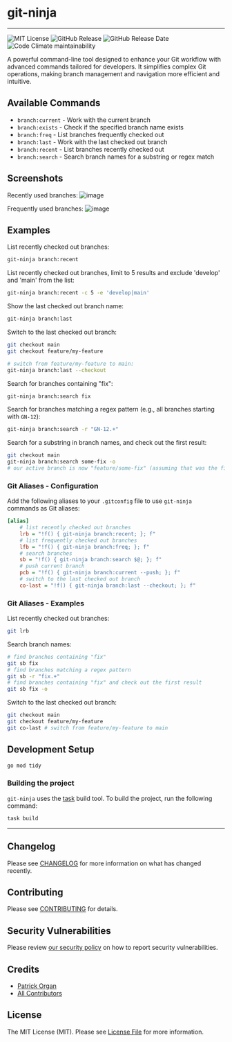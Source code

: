 # git-ninja

---

<!-- [![MIT License](https://img.shields.io/badge/License-MIT-green.svg)](https://choosealicense.com/licenses/mit/) -->
![MIT License](https://img.shields.io/badge/oss_license-MIT-blue?style=flat-square&logo=opensourceinitiative&logoColor=white)
![GitHub Release](https://img.shields.io/github/v/release/permafrost-dev/git-ninja?include_prereleases&sort=semver&display_name=tag&style=flat-square&logo=github&color=F9DC3E)
![GitHub Release Date](https://img.shields.io/github/release-date/permafrost-dev/git-ninja?display_date=published_at&style=flat-square&logo=github)
![Code Climate maintainability](https://img.shields.io/codeclimate/maintainability/permafrost-dev/git-ninja?style=flat-square&logo=codeclimate)

A powerful command-line tool designed to enhance your Git workflow with advanced commands tailored for developers. 
It simplifies complex Git operations, making branch management and navigation more efficient and intuitive.

## Available Commands

- `branch:current` - Work with the current branch
- `branch:exists` - Check if the specified branch name exists
- `branch:freq` - List branches frequently checked out
- `branch:last` - Work with the last checked out branch
- `branch:recent` - List branches recently checked out
- `branch:search` - Search branch names for a substring or regex match

## Screenshots

Recently used branches:
![image](https://github.com/user-attachments/assets/31142cc5-1f1c-4f07-bc9c-2b50f6701b43)

Frequently used branches:
![image](https://github.com/user-attachments/assets/8f3ddea1-24c4-41cc-93db-1f3e938b5dec)

## Examples

List recently checked out branches:

```bash
git-ninja branch:recent
```

List recently checked out branches, limit to 5 results and exclude 'develop' and 'main' from the list:

```bash
git-ninja branch:recent -c 5 -e 'develop|main'
```

Show the last checked out branch name:

```bash
git-ninja branch:last
```

Switch to the last checked out branch:

```bash
git checkout main
git checkout feature/my-feature

# switch from feature/my-feature to main:
git-ninja branch:last --checkout 
```

Search for branches containing "fix":

```bash
git-ninja branch:search fix
```

Search for branches matching a regex pattern (e.g., all branches starting with `GN-12`):

```bash
git-ninja branch:search -r "GN-12.+"
```

Search for a substring in branch names, and check out the first result:

```bash
git checkout main
git-ninja branch:search some-fix -o
# our active branch is now "feature/some-fix" (assuming that was the first result)
```

### Git Aliases - Configuration

Add the following aliases to your `.gitconfig` file to use `git-ninja` commands as Git aliases:

```ini
[alias]
    # list recently checked out branches
    lrb = "!f() { git-ninja branch:recent; }; f"
    # list frequently checked out branches
    lfb = "!f() { git-ninja branch:freq; }; f"
    # search branches
    sb = "!f() { git-ninja branch:search $@; }; f"
    # push current branch
    pcb = "!f() { git-ninja branch:current --push; }; f"
    # switch to the last checked out branch
    co-last = "!f() { git-ninja branch:last --checkout; }; f"
```

### Git Aliases - Examples

List recently checked out branches:

```bash
git lrb
```

Search branch names:

```bash
# find branches containing "fix"
git sb fix
# find branches matching a regex pattern
git sb -r "fix.+"
# find branches containing "fix" and check out the first result
git sb fix -o
```

Switch to the last checked out branch:

```bash
git checkout main
git checkout feature/my-feature
git co-last # switch from feature/my-feature to main
```

## Development Setup

```bash
go mod tidy
```

### Building the project

`git-ninja` uses the [task](https://github.com/go-task/task) build tool. To build the project, run the following command:

```bash
task build
```

---

## Changelog

Please see [CHANGELOG](CHANGELOG.md) for more information on what has changed recently.

## Contributing

Please see [CONTRIBUTING](.github/CONTRIBUTING.md) for details.

## Security Vulnerabilities

Please review [our security policy](../../security/policy) on how to report security vulnerabilities.

## Credits

- [Patrick Organ](https://github.com/patinthehat)
- [All Contributors](../../contributors)

## License

The MIT License (MIT). Please see [License File](LICENSE) for more information.
